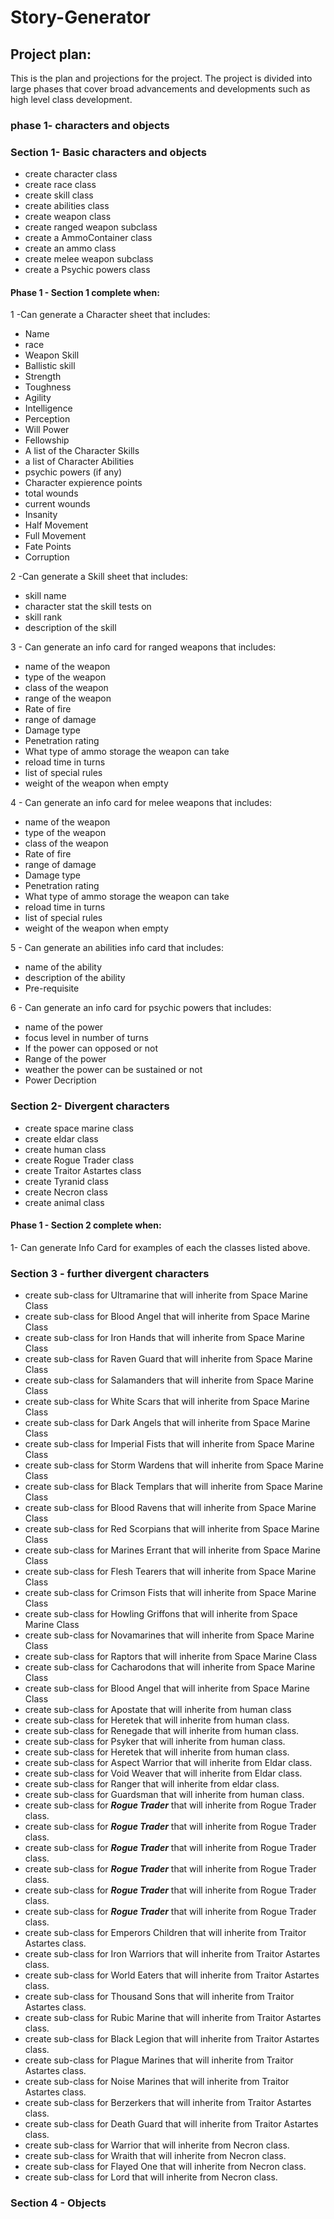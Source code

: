 # Story-Generator

## Project plan:
This is the plan and projections for the project. The project is divided into large phases that cover broad advancements and developments such as high level class development.
### phase 1- characters and objects
### Section 1- Basic characters and objects
* create character class
* create race class
* create skill class
* create abilities class
* create weapon class
* create ranged weapon subclass
* create a AmmoContainer class
* create an ammo class
* create melee weapon subclass
* create a Psychic powers class
	
#### Phase 1 - Section 1 complete when: 
1 -Can generate a Character sheet that includes:
* Name
* race
* Weapon Skill
* Ballistic skill
* Strength
* Toughness
* Agility
* Intelligence
* Perception
* Will Power
* Fellowship
* A list of the Character Skills
* a list of Character Abilities
* psychic powers (if any)
* Character expierence points
* total wounds
* current wounds
* Insanity
* Half Movement
* Full Movement
* Fate Points
* Corruption

2 -Can generate a Skill sheet that includes:
* skill name
* character stat the skill tests on
* skill rank
* description of the skill

3 - Can generate an info card for ranged weapons that includes:
* name of the weapon
* type of the weapon
* class of the weapon
* range of the weapon
* Rate of fire
* range of damage
* Damage type
* Penetration rating
* What type of ammo storage the weapon can take
* reload time in turns
* list of special rules
* weight of the weapon when empty

4 - Can generate an info card for melee weapons that includes:
* name of the weapon
* type of the weapon
* class of the weapon
* Rate of fire
* range of damage
* Damage type
* Penetration rating
* What type of ammo storage the weapon can take
* reload time in turns
* list of special rules
* weight of the weapon when empty

5 - Can generate an abilities info card that includes:
* name of the ability
* description of the ability
* Pre-requisite

6 - Can generate an info card for psychic powers that includes:
* name of the power
* focus level in number of turns
* If the power can opposed or not
* Range of the power
* weather the power can be sustained or not
* Power Decription

### Section 2- Divergent characters
* create space marine class
* create eldar class
* create human class
* create Rogue Trader class
* create Traitor Astartes class
* create Tyranid class
* create Necron class
* create animal class

#### Phase 1 - Section 2 complete when: 
1- Can generate Info Card for examples of each the classes listed above.

### Section 3 - further divergent characters
* create sub-class for Ultramarine that will inherite from Space Marine Class
* create sub-class for Blood Angel that will inherite from Space Marine Class
* create sub-class for Iron Hands that will inherite from Space Marine Class
* create sub-class for Raven Guard that will inherite from Space Marine Class
* create sub-class for Salamanders that will inherite from Space Marine Class
* create sub-class for White Scars that will inherite from Space Marine Class
* create sub-class for Dark Angels that will inherite from Space Marine Class
* create sub-class for Imperial Fists that will inherite from Space Marine Class
* create sub-class for Storm Wardens that will inherite from Space Marine Class
* create sub-class for Black Templars that will inherite from Space Marine Class
* create sub-class for Blood Ravens that will inherite from Space Marine Class
* create sub-class for Red Scorpians that will inherite from Space Marine Class
* create sub-class for Marines Errant that will inherite from Space Marine Class
* create sub-class for Flesh Tearers that will inherite from Space Marine Class
* create sub-class for Crimson Fists that will inherite from Space Marine Class
* create sub-class for Howling Griffons that will inherite from Space Marine Class
* create sub-class for Novamarines that will inherite from Space Marine Class
* create sub-class for Raptors that will inherite from Space Marine Class
* create sub-class for Cacharodons that will inherite from Space Marine Class
* create sub-class for Blood Angel that will inherite from Space Marine Class
* create sub-class for Apostate that will inherite from human class
* create sub-class for Heretek that will inherite from human class.
* create sub-class for Renegade that will inherite from human class.
* create sub-class for Psyker that will inherite from human class.
* create sub-class for Heretek that will inherite from human class.
* create sub-class for Aspect Warrior that will inherite from Eldar class.
* create sub-class for Void Weaver that will inherite from Eldar class.
* create sub-class for Ranger that will inherite from eldar class.
* create sub-class for Guardsman that will inherite from human class.
* create sub-class for ___Rogue Trader___ that will inherite from Rogue Trader class.	
* create sub-class for ___Rogue Trader___ that will inherite from Rogue Trader class.
* create sub-class for ___Rogue Trader___ that will inherite from Rogue Trader class.
* create sub-class for ___Rogue Trader___ that will inherite from Rogue Trader class.
* create sub-class for ___Rogue Trader___ that will inherite from Rogue Trader class.
* create sub-class for ___Rogue Trader___ that will inherite from Rogue Trader class.
* create sub-class for Emperors Children that will inherite from Traitor Astartes class.	
* create sub-class for Iron Warriors that will inherite from Traitor Astartes class.
* create sub-class for World Eaters that will inherite from Traitor Astartes class.
* create sub-class for Thousand Sons that will inherite from Traitor Astartes class.
* create sub-class for Rubic Marine that will inherite from Traitor Astartes class.
* create sub-class for Black Legion that will inherite from Traitor Astartes class.
* create sub-class for Plague Marines that will inherite from Traitor Astartes class.
* create sub-class for Noise Marines that will inherite from Traitor Astartes class.
* create sub-class for Berzerkers that will inherite from Traitor Astartes class.
* create sub-class for Death Guard that will inherite from Traitor Astartes class.
* create sub-class for Warrior that will inherite from Necron class.
* create sub-class for Wraith that will inherite from Necron class.
* create sub-class for Flayed One that will inherite from Necron class.
* create sub-class for Lord that will inherite from Necron class.

### Section 4 - Objects
